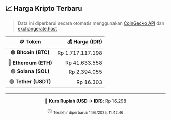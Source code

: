 

<!-- HARGA_KRIPTO -->
## 📈 Harga Kripto Terbaru

> Data ini diperbarui secara otomatis menggunakan [CoinGecko API](https://www.coingecko.com/) dan [exchangerate.host](https://exchangerate.host/)

<div align="center">

| 🪙 Token | 💰 Harga (IDR) |
|:------:|---------------:|
| 🟠 **Bitcoin (BTC)**   | Rp 1.717.117.198 |
| 🔵 **Ethereum (ETH)**  | Rp 41.633.558 |
| 🟣 **Solana (SOL)**    | Rp 2.394.055 |
| 🟢 **Tether (USDT)**   | Rp 16.303 |

---

💱 **Kurs Rupiah (USD → IDR)**: Rp 16.298

🕒 <sub>Terakhir diperbarui: 14/6/2025, 11.42.46</sub>

</div>
<!-- /HARGA_KRIPTO -->